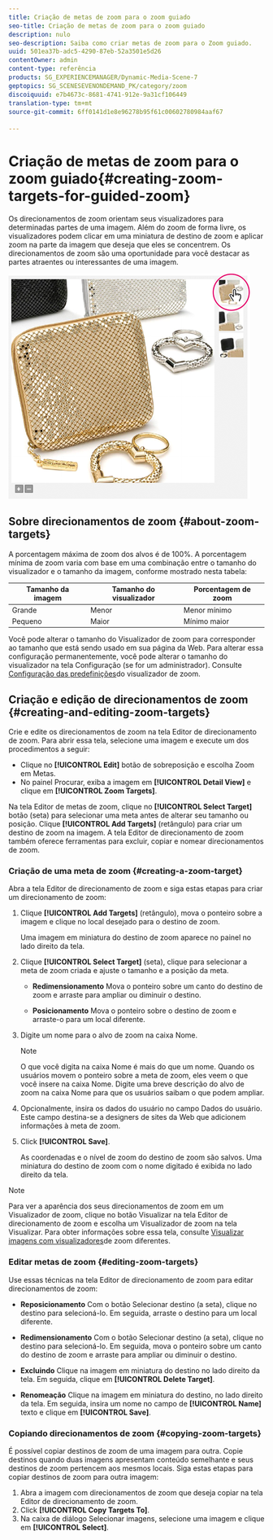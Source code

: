 ```yaml
---
title: Criação de metas de zoom para o zoom guiado
seo-title: Criação de metas de zoom para o zoom guiado
description: nulo
seo-description: Saiba como criar metas de zoom para o Zoom guiado.
uuid: 501ea37b-adc5-4290-87eb-52a3501e5d26
contentOwner: admin
content-type: referência
products: SG_EXPERIENCEMANAGER/Dynamic-Media-Scene-7
geptopics: SG_SCENESEVENONDEMAND_PK/category/zoom
discoiquuid: e7b4673c-8681-4741-912e-9a31cf106449
translation-type: tm+mt
source-git-commit: 6ff0141d1e8e96278b95f61c00602780984aaf67

---
```



# Criação de metas de zoom para o zoom guiado{#creating-zoom-targets-for-guided-zoom}

Os direcionamentos de zoom orientam seus visualizadores para determinadas partes de uma imagem. Além do zoom de forma livre, os visualizadores podem clicar em uma miniatura de destino de zoom e aplicar zoom na parte da imagem que deseja que eles se concentrem. Os direcionamentos de zoom são uma oportunidade para você destacar as partes atraentes ou interessantes de uma imagem.

![Criação de metas de zoom para o zoom guiado](/help/assets/zo_guided_zoom.png)

## Sobre direcionamentos de zoom {#about-zoom-targets}

A porcentagem máxima de zoom dos alvos é de 100%. A porcentagem mínima de zoom varia com base em uma combinação entre o tamanho do visualizador e o tamanho da imagem, conforme mostrado nesta tabela:

| Tamanho da imagem | Tamanho do visualizador | Porcentagem de zoom |
|--- |--- |--- |
| Grande | Menor | Menor mínimo |
| Pequeno | Maior | Mínimo maior |

Você pode alterar o tamanho do Visualizador de zoom para corresponder ao tamanho que está sendo usado em sua página da Web. Para alterar essa configuração permanentemente, você pode alterar o tamanho do visualizador na tela Configuração (se for um administrador). Consulte [Configuração das predefinições](setting-zoom-viewer-presets.md#setting_up_zoom_viewer_presets)do visualizador de zoom.

## Criação e edição de direcionamentos de zoom {#creating-and-editing-zoom-targets}

Crie e edite os direcionamentos de zoom na tela Editor de direcionamento de zoom. Para abrir essa tela, selecione uma imagem e execute um dos procedimentos a seguir:

* Clique no **[!UICONTROL Edit]** botão de sobreposição e escolha Zoom em Metas.
* No painel Procurar, exiba a imagem em **[!UICONTROL Detail View]** e clique em **[!UICONTROL Zoom Targets]**.

Na tela Editor de metas de zoom, clique no **[!UICONTROL Select Target]** botão (seta) para selecionar uma meta antes de alterar seu tamanho ou posição. Clique **[!UICONTROL Add Targets]** (retângulo) para criar um destino de zoom na imagem. A tela Editor de direcionamento de zoom também oferece ferramentas para excluir, copiar e nomear direcionamentos de zoom.

### Criação de uma meta de zoom {#creating-a-zoom-target}

Abra a tela Editor de direcionamento de zoom e siga estas etapas para criar um direcionamento de zoom:

1. Clique **[!UICONTROL Add Targets]** (retângulo), mova o ponteiro sobre a imagem e clique no local desejado para o destino de zoom.

   Uma imagem em miniatura do destino de zoom aparece no painel no lado direito da tela.

1. Clique **[!UICONTROL Select Target]** (seta), clique para selecionar a meta de zoom criada e ajuste o tamanho e a posição da meta.

   * **Redimensionamento** Mova o ponteiro sobre um canto do destino de zoom e arraste para ampliar ou diminuir o destino.

   * **Posicionamento** Mova o ponteiro sobre o destino de zoom e arraste-o para um local diferente.

1. Digite um nome para o alvo de zoom na caixa Nome.

   >[!NOTE]
   >
   >O que você digita na caixa Nome é mais do que um nome. Quando os usuários movem o ponteiro sobre a meta de zoom, eles veem o que você insere na caixa Nome. Digite uma breve descrição do alvo de zoom na caixa Nome para que os usuários saibam o que podem ampliar.

1. Opcionalmente, insira os dados do usuário no campo Dados do usuário. Este campo destina-se a designers de sites da Web que adicionem informações à meta de zoom.
1. Click **[!UICONTROL Save]**.

   As coordenadas e o nível de zoom do destino de zoom são salvos. Uma miniatura do destino de zoom com o nome digitado é exibida no lado direito da tela.

>[!NOTE]
>
>Para ver a aparência dos seus direcionamentos de zoom em um Visualizador de zoom, clique no botão Visualizar na tela Editor de direcionamento de zoom e escolha um Visualizador de zoom na tela Visualizar. Para obter informações sobre essa tela, consulte [Visualizar imagens com visualizadores](previewing-image-assets-different-zoom.md#previewing_image_assets_with_different_zoom_viewers)de zoom diferentes.

### Editar metas de zoom {#editing-zoom-targets}

Use essas técnicas na tela Editor de direcionamento de zoom para editar direcionamentos de zoom:

* **Reposicionamento** Com o botão Selecionar destino (a seta), clique no destino para selecioná-lo. Em seguida, arraste o destino para um local diferente.

* **Redimensionamento** Com o botão Selecionar destino (a seta), clique no destino para selecioná-lo. Em seguida, mova o ponteiro sobre um canto do destino de zoom e arraste para ampliar ou diminuir o destino.

* **Excluindo** Clique na imagem em miniatura do destino no lado direito da tela. Em seguida, clique em **[!UICONTROL Delete Target]**.

* **Renomeação** Clique na imagem em miniatura do destino, no lado direito da tela. Em seguida, insira um nome no campo de **[!UICONTROL Name]** texto e clique em **[!UICONTROL Save]**.

### Copiando direcionamentos de zoom {#copying-zoom-targets}

É possível copiar destinos de zoom de uma imagem para outra. Copie destinos quando duas imagens apresentam conteúdo semelhante e seus destinos de zoom pertencem aos mesmos locais. Siga estas etapas para copiar destinos de zoom para outra imagem:

1. Abra a imagem com direcionamentos de zoom que deseja copiar na tela Editor de direcionamento de zoom.
1. Click **[!UICONTROL Copy Targets To]**.
1. Na caixa de diálogo Selecionar imagens, selecione uma imagem e clique em **[!UICONTROL Select]**.

